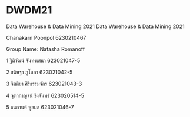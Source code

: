 # DWDM21
Data Warehouse &amp; Data Mining 2021
Data Warehouse & Data Mining 2021

Chanakarn Poonpol 6230210467

Group Name: Natasha Romanoff

1 ฐิติวัฒน์ จันทรเสนา 623021047-5

2 ขนิษฐา ภูโสภา 623021042-5	

3 จิตติยา ศิริธรรมจักร 623021043-3

4 จุฑากาญจน์ ชิงจันทร์ 623020514-5

5 ชนกานต์ พูลผล 623021046-7	
